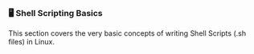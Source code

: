  ### 🖥️ Shell Scripting Basics

This section covers the very basic concepts of writing Shell Scripts (.sh files) in Linux.

